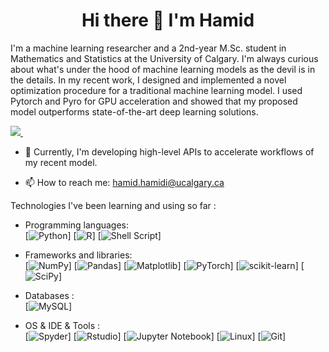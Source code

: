 <h1 align='center'>
  Hi there 👋 I'm Hamid 
</h1>


I'm a machine learning researcher and a 2nd-year M.Sc. student in Mathematics and Statistics at the University of Calgary. I'm always curious about what's under the hood of machine learning models as the devil is in the details. In my recent work, I designed and implemented a novel optimization procedure for a traditional machine learning model. I used Pytorch and Pyro for GPU acceleration and showed that my proposed model outperforms state-of-the-art deep learning solutions.


<a href="https://www.linkedin.com/in/hamid-hamidi/">
<img src="https://img.shields.io/badge/linkedin-%230077B5.svg?&style=for-the-badge&logo=linkedin&logoColor=white" />
</a>&nbsp;&nbsp;
</p>
</p>


- 🌱 Currently, I'm developing high-level APIs to accelerate workflows of my recent model.


- 📫 How to reach me: <a href='mailto:hamid.hamidi@ucalgary.ca'>hamid.hamidi@ucalgary.ca</a>


Technologies I've been learning and using so far :

- Programming languages: <br />
    [![Python](https://img.shields.io/badge/python-3670A0?style=for-the-badge&logo=python&logoColor=ffdd54)]
    [![R](https://img.shields.io/badge/r-%23276DC3.svg?style=for-the-badge&logo=r&logoColor=white)]
    [![Shell Script](https://img.shields.io/badge/shell_script-%23121011.svg?style=for-the-badge&logo=gnu-bash&logoColor=white)]
    
- Frameworks and libraries: <br />
    [![NumPy](https://img.shields.io/badge/numpy-%23013243.svg?style=for-the-badge&logo=numpy&logoColor=white)]
    [![Pandas](https://img.shields.io/badge/pandas-%23150458.svg?style=for-the-badge&logo=pandas&logoColor=white)]
    [![Matplotlib](https://img.shields.io/badge/Matplotlib-%23ffffff.svg?style=for-the-badge&logo=Matplotlib&logoColor=black)]
    [![PyTorch](https://img.shields.io/badge/PyTorch-%23EE4C2C.svg?style=for-the-badge&logo=PyTorch&logoColor=white)]
    [![scikit-learn](https://img.shields.io/badge/scikit--learn-%23F7931E.svg?style=for-the-badge&logo=scikit-learn&logoColor=white)]
    [![SciPy](https://img.shields.io/badge/SciPy-%230C55A5.svg?style=for-the-badge&logo=scipy&logoColor=%white)]
    
- Databases : <br />
    [![MySQL](https://img.shields.io/badge/mysql-%2300f.svg?style=for-the-badge&logo=mysql&logoColor=white)]
- OS & IDE & Tools : <br />
    [![Spyder](https://img.shields.io/badge/Spyder-838485?style=for-the-badge&logo=spyder%20ide&logoColor=maroon)]
    [![Rstudio](https://img.shields.io/badge/RStudio-75AADB?style=for-the-badge&logo=RStudio&logoColor=white)]
    [![Jupyter Notebook](https://img.shields.io/badge/jupyter-%23FA0F00.svg?style=for-the-badge&logo=jupyter&logoColor=white)]
    [![Linux](https://img.shields.io/badge/Linux-FCC624?style=for-the-badge&logo=linux&logoColor=black)]
    [![Git](https://img.shields.io/badge/git-%23F05033.svg?style=for-the-badge&logo=git&logoColor=white)]

